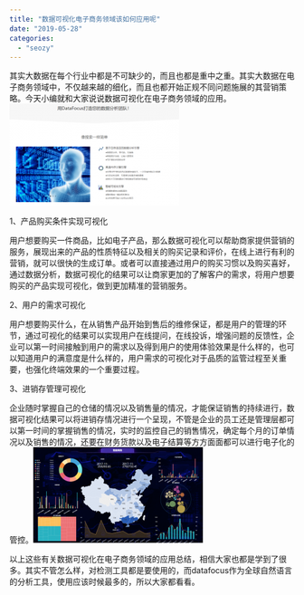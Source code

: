 ```yaml
---
title: "数据可视化电子商务领域该如何应用呢"
date: "2019-05-28"
categories: 
  - "seozy"
---
```


其实大数据在每个行业中都是不可缺少的，而且也都是重中之重。其实大数据在电子商务领域中，不仅越来越的细化，而且也都开始正规不同问题施展的其营销策略。今天小编就和大家说说数据可视化在电子商务领域的应用。![](images/word-image-87-300x180.png)

1、产品购买条件实现可视化

用户想要购买一件商品，比如电子产品，那么数据可视化可以帮助商家提供营销的服务，展现出来的产品的性质特征以及相关的购买记录和评价，在线上进行有利的营销，就可以很快的生成订单。或者可以直接通过用户的购买习惯以及购买喜好，通过数据分析，数据可视化的结果可以让商家更加的了解客户的需求，将用户想要购买的产品实现可视化，做到更加精准的营销服务。

2、用户的需求可视化

用户想要购买什么，在从销售产品开始到售后的维修保证，都是用户的管理的环节，通过可视化的结果可以实现用户在线提问，在线投诉，增强问题的反馈性，企业可以第一时间接触到用户的需求以及得到用户的使用体验效果是什么样的，也可以知道用户的满意度是什么样的，用户需求的可视化对于品质的监管过程至关重要，也强化终端效果的一个重要过程。

3、进销存管理可视化

企业随时掌握自己的仓储的情况以及销售量的情况，才能保证销售的持续进行，数据可视化结果可以将进销存情况进行一个呈现，不管是企业的员工还是管理层都可以第一时间的掌握销售的情况，实时的监控自己的销售情况，确定每个月的订单情况以及销售的情况，还要在财务货款以及电子结算等方方面面都可以进行电子化的管控。![](images/word-image-52-300x169.png)

以上这些有关数据可视化在电子商务领域的应用总结，相信大家也都是学到了很多。其实不管怎么样，对检测工具都是要使用的，而datafocus作为全球自然语言的分析工具，使用应该时候最多的，所以大家都看看。
